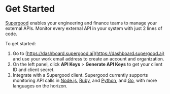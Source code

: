 # Get Started

[Supergood](https://supergood.ai) enables your engineering and finance teams to manage your external APIs. Monitor every external API in your system with just 2 lines of code.

To get started:

1. Go to [https://dashboard.supergood.ai](https://dashboard.supergood.ai) and use your work email address to create an account and organization.
2. On the left panel, click **API Keys** > **Generate API Keys** to get your client ID and client secret.
3. Integrate with a Supergood client. Supergood currently supports monitoring API calls in [Node.js](integrate-with-clients/node.js/README.md), [Ruby](integrate-with-clients/ruby/README.md), and [Python](installing-clients/python.md), and [Go](integrate-with-clients/go/README.md), with more languages on the horizon.
